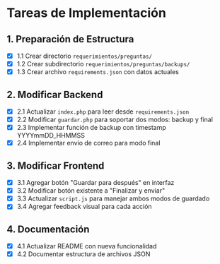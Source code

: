 # Tareas de Implementación

## 1. Preparación de Estructura
- [x] 1.1 Crear directorio `requerimientos/preguntas/`
- [x] 1.2 Crear subdirectorio `requerimientos/preguntas/backups/`
- [x] 1.3 Crear archivo `requirements.json` con datos actuales

## 2. Modificar Backend
- [x] 2.1 Actualizar `index.php` para leer desde `requirements.json`
- [x] 2.2 Modificar `guardar.php` para soportar dos modos: backup y final
- [x] 2.3 Implementar función de backup con timestamp YYYYmmDD_HHMMSS
- [x] 2.4 Implementar envío de correo para modo final

## 3. Modificar Frontend
- [x] 3.1 Agregar botón "Guardar para después" en interfaz
- [x] 3.2 Modificar botón existente a "Finalizar y enviar"
- [x] 3.3 Actualizar `script.js` para manejar ambos modos de guardado
- [x] 3.4 Agregar feedback visual para cada acción

## 4. Documentación
- [x] 4.1 Actualizar README con nueva funcionalidad
- [x] 4.2 Documentar estructura de archivos JSON
